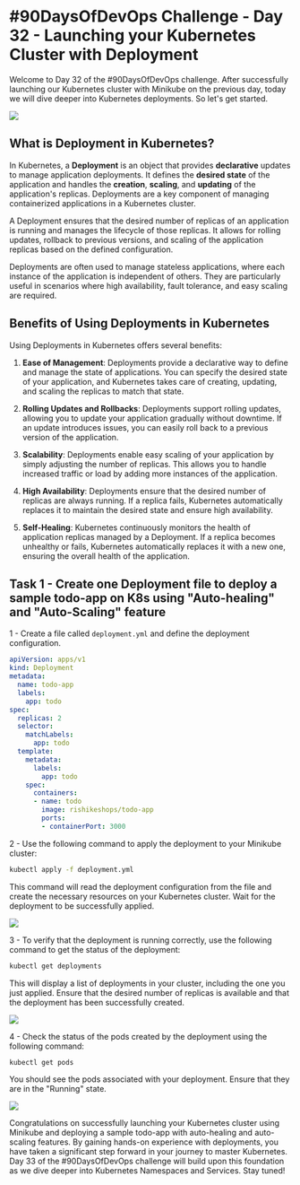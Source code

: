 # #90DaysOfDevOps Challenge - Day 32 - Launching your Kubernetes Cluster with Deployment

Welcome to Day 32 of the #90DaysOfDevOps challenge. After successfully launching our Kubernetes cluster with Minikube on the previous day, today we will dive deeper into Kubernetes deployments. So let's get started.

![](https://cdn.hashnode.com/res/hashnode/image/upload/v1687202568469/d9351b3b-c54c-4320-b3aa-25ea06b073c7.png)

## What is Deployment in Kubernetes?

In Kubernetes, a **Deployment** is an object that provides **declarative** updates to manage application deployments. It defines the **desired state** of the application and handles the **creation**, **scaling**, and **updating** of the application's replicas. Deployments are a key component of managing containerized applications in a Kubernetes cluster.

A Deployment ensures that the desired number of replicas of an application is running and manages the lifecycle of those replicas. It allows for rolling updates, rollback to previous versions, and scaling of the application replicas based on the defined configuration.

Deployments are often used to manage stateless applications, where each instance of the application is independent of others. They are particularly useful in scenarios where high availability, fault tolerance, and easy scaling are required.

## Benefits of Using Deployments in Kubernetes

Using Deployments in Kubernetes offers several benefits:

1. **Ease of Management**: Deployments provide a declarative way to define and manage the state of applications. You can specify the desired state of your application, and Kubernetes takes care of creating, updating, and scaling the replicas to match that state.
    
2. **Rolling Updates and Rollbacks**: Deployments support rolling updates, allowing you to update your application gradually without downtime. If an update introduces issues, you can easily roll back to a previous version of the application.
    
3. **Scalability**: Deployments enable easy scaling of your application by simply adjusting the number of replicas. This allows you to handle increased traffic or load by adding more instances of the application.
    
4. **High Availability**: Deployments ensure that the desired number of replicas are always running. If a replica fails, Kubernetes automatically replaces it to maintain the desired state and ensure high availability.
    
5. **Self-Healing**: Kubernetes continuously monitors the health of application replicas managed by a Deployment. If a replica becomes unhealthy or fails, Kubernetes automatically replaces it with a new one, ensuring the overall health of the application.
    

## Task 1 - Create one Deployment file to deploy a sample todo-app on K8s using "Auto-healing" and "Auto-Scaling" feature

1 - Create a file called `deployment.yml` and define the deployment configuration.

```yaml
apiVersion: apps/v1
kind: Deployment
metadata:
  name: todo-app
  labels:
    app: todo
spec:
  replicas: 2
  selector:
    matchLabels:
      app: todo
  template:
    metadata:
      labels:
        app: todo
    spec:
      containers:
      - name: todo
        image: rishikeshops/todo-app
        ports:
        - containerPort: 3000
```

2 - Use the following command to apply the deployment to your Minikube cluster:

```bash
kubectl apply -f deployment.yml
```

This command will read the deployment configuration from the file and create the necessary resources on your Kubernetes cluster. Wait for the deployment to be successfully applied.

![](https://cdn.hashnode.com/res/hashnode/image/upload/v1687202963114/323c81aa-e449-409c-a56d-abaff75b72f5.jpeg)

3 - To verify that the deployment is running correctly, use the following command to get the status of the deployment:

```bash
kubectl get deployments
```

This will display a list of deployments in your cluster, including the one you just applied. Ensure that the desired number of replicas is available and that the deployment has been successfully created.

![](https://cdn.hashnode.com/res/hashnode/image/upload/v1687202993167/11e83311-cab3-4e82-a1fd-16a0ae0d4f9a.jpeg)

4 - Check the status of the pods created by the deployment using the following command:

```bash
kubectl get pods
```

You should see the pods associated with your deployment. Ensure that they are in the "Running" state.

![](https://cdn.hashnode.com/res/hashnode/image/upload/v1687203043430/38cd6df0-9768-4b27-9368-0f6cf63af096.jpeg)

Congratulations on successfully launching your Kubernetes cluster using Minikube and deploying a sample todo-app with auto-healing and auto-scaling features. By gaining hands-on experience with deployments, you have taken a significant step forward in your journey to master Kubernetes. Day 33 of the #90DaysOfDevOps challenge will build upon this foundation as we dive deeper into Kubernetes Namespaces and Services. Stay tuned!